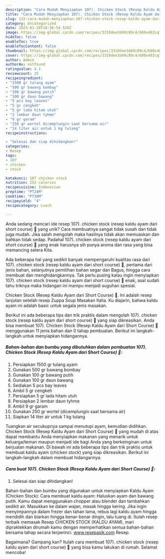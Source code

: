 ```yaml
---
description: "Cara Mudah Menyiapkan 107). Chicken Stock (Resep Kaldu Ayam dari Short Course) 🍗 yang Lezat"
title: "Cara Mudah Menyiapkan 107). Chicken Stock (Resep Kaldu Ayam dari Short Course) 🍗 yang Lezat"
slug: 132-cara-mudah-menyiapkan-107-chicken-stock-resep-kaldu-ayam-dari-short-course-yang-lezat
category: Uncategorized
date: 2023-01-28T18:56:54.520Z
image: https://img-global.cpcdn.com/recipes/3310dee3d49c89c4/680x482cq70/107-chicken-stock-resep-kaldu-ayam-dari-short-course-foto-resep-utama.jpg
hideToc: false
enableToc: true
enableTocContent: false
thumbnail: https://img-global.cpcdn.com/recipes/3310dee3d49c89c4/680x482cq70/107-chicken-stock-resep-kaldu-ayam-dari-short-course-foto-resep-utama.jpg
cover: https://img-global.cpcdn.com/recipes/3310dee3d49c89c4/680x482cq70/107-chicken-stock-resep-kaldu-ayam-dari-short-course-foto-resep-utama.jpg
author: Admin
authorAv: notfound
ratingvalue: 4.1
reviewcount: 25
recipeingredient:
- "1500 gr tulang ayam"
- "500 gr bawang bombay"
- "100 gr bawang putih"
- "100 gr daun bawang"
- "5 pcs bay leaves"
- "5 gr cengkeh"
- "5 gr lada hitam utuh"
- "2 lembar daun tyhme"
- "9 gr garam"
- "250 gr wortel dicemplungin saat bersama air"
- "14 liter air untuk 1 kg tulang"
recipeinstructions:

- "Selesai dan siap dihidangkan!"
categories:
- Resep
tags:
- 107
- chicken
- stock

katakunci: 107 chicken stock 
nutrition: 253 calories
recipecuisine: Indonesian
preptime: "PT24M"
cooktime: "PT38M"
recipeyield: "4"
recipecategory: Lunch

---
```





Anda sedang mencari ide resep 107). chicken stock (resep kaldu ayam dari short course) 🍗 yang unik? Cara membuatnya sangat tidak susah dan tidak juga mudah. Jika salah mengolah maka hasilnya tidak akan memuaskan dan bahkan tidak sedap. Padahal 107). chicken stock (resep kaldu ayam dari short course) 🍗 yang enak harusnya sih punya aroma dan rasa yang bisa memancing selera Kita.





Ada beberapa hal yang sedikit banyak mempengaruhi kualitas rasa dari 107). chicken stock (resep kaldu ayam dari short course) 🍗, pertama dari jenis bahan, selanjutnya pemilihan bahan segar dan Bagus, hingga cara membuat dan menghidangkannya. Tak perlu pusing kalau ingin menyiapkan 107). chicken stock (resep kaldu ayam dari short course) 🍗 enak,      asal sudah tahu triknya maka hidangan ini mampu menjadi suguhan spesial.














Chicken Stock (Resep Kaldu Ayam dari Short Course) 🍗. Ini adalah resep lanjutan setelah resep Zuppa Soup Masakan Italia. Ku diajarin, bahwa kaldu ayam ini adalah basic untuk segala jenis masakan.






Berikut ini ada beberapa tips dan trik praktis dalam mengolah 107). chicken stock (resep kaldu ayam dari short course) 🍗 yang siap dikreasikan. Anda bisa membuat 107). Chicken Stock (Resep Kaldu Ayam dari Short Course) 🍗 menggunakan 11 jenis bahan dan 0 tahap pembuatan. Berikut ini langkah-langkah untuk menyiapkan hidangannya.

<!--inarticleads1-->

##### Bahan-bahan dan bumbu yang dibutuhkan dalam pembuatan 107). Chicken Stock (Resep Kaldu Ayam dari Short Course) 🍗:

1. Persiapkan 1500 gr tulang ayam
1. Gunakan 500 gr bawang bombay
1. Gunakan 100 gr bawang putih
1. Gunakan 100 gr daun bawang
1. Sediakan 5 pcs bay leaves
1. Ambil 5 gr cengkeh
1. Persiapkan 5 gr lada hitam utuh
1. Persiapkan 2 lembar daun tyhme
1. Ambil 9 gr garam
1. Gunakan 250 gr wortel (dicemplungin saat bersama air)
1. Siapkan 14 liter air untuk 1 kg tulang


Tuangkan air secukupnya sampai menutupi ayam, kemudian didihkan. Chicken Stock (Resep Kaldu Ayam dari Short Course) 🍗 yang mudah di atas dapat membantu Anda menyiapkan makanan yang menarik untuk keluarga/teman maupun menjadi ide bagi Anda yang berkeinginan untuk berjualan makanan. Di bawah ini ada beberapa tips dan trik praktis untuk membuat kaldu ayam (chicken stock) yang siap dikreasikan. Berikut ini langkah-langkah dalam membuat hidangannya. 

<!--inarticleads2-->

##### Cara buat 107). Chicken Stock (Resep Kaldu Ayam dari Short Course) 🍗:


1. Selesai dan siap dihidangkan!

Bahan-bahan dan bumbu yang digunakan untuk menyiapkan Kaldu Ayam (Chicken Stock): Cara membuat kaldu ayam: Haluskan ayam dan bawang putih. Kamu dapat menggunakan chopper atau blender dan tambahkan sedikit air. Masukkan ke dalam wajan, masak hingga kering. Jika ingin menyimpannya dalam frezer dan tahan lama, rebus lagi kaldu ayam hingga mendidih dan biarkan hingga benar-benar dingin, lalu tuang di. Itulah resep terbaik memasak Resep CHICKEN STOCK (KALDU AYAM), mari dipraktekkan dirumah kamu dengan memperhatikan semua bahan-bahan bersama tahap secara terperinci. www.resepasik.com Resep. 

Bagaimana? Gampang kan? Itulah cara membuat 107). chicken stock (resep kaldu ayam dari short course) 🍗 yang bisa kamu lakukan di rumah. Selamat mencoba!
